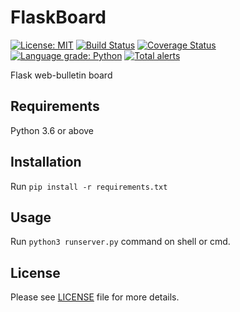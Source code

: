 # FlaskBoard
[![License: MIT](https://img.shields.io/badge/License-MIT-yellow.svg)](https://github.com/dongbum/FlaskBoard/blob/master/LICENSE)
[![Build Status](https://travis-ci.com/dongbum/FlaskBoard.svg?branch=master)](https://travis-ci.com/dongbum/FlaskBoard)
[![Coverage Status](https://coveralls.io/repos/github/dongbum/FlaskBoard/badge.svg?branch=master)](https://coveralls.io/github/dongbum/FlaskBoard?branch=master)
[![Language grade: Python](https://img.shields.io/lgtm/grade/python/g/dongbum/FlaskBoard.svg?logo=lgtm&logoWidth=18)](https://lgtm.com/projects/g/dongbum/FlaskBoard/context:python)
[![Total alerts](https://img.shields.io/lgtm/alerts/g/dongbum/FlaskBoard.svg?logo=lgtm&logoWidth=18)](https://lgtm.com/projects/g/dongbum/FlaskBoard/alerts/)

Flask web-bulletin board

## Requirements
Python 3.6 or above

## Installation
Run `pip install -r requirements.txt`

## Usage
Run `python3 runserver.py` command on shell or cmd.

## License
Please see [LICENSE](LICENSE) file for more details.
